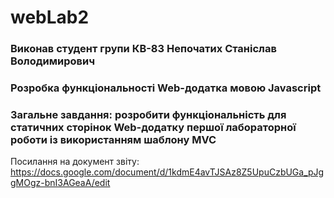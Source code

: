 # webLab2
### Виконав студент групи КВ-83 Непочатих Станіслав Володимирович

### Розробка функціональності Web-додатка мовою Javascript
### Загальне завдання: розробити функціональність для статичних сторінок Web-додатку першої лабораторної роботи із використанням шаблону MVC

Посилання на документ звіту: https://docs.google.com/document/d/1kdmE4avTJSAz8Z5UpuCzbUGa_pJggMOgz-bnI3AGeaA/edit
